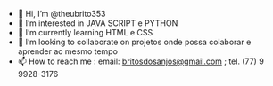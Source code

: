 - 👋 Hi, I’m @theubrito353
- 👀 I’m interested in  JAVA SCRIPT e  PYTHON
- 🌱 I’m currently learning  HTML e CSS
- 💞️ I’m looking to collaborate on  projetos onde possa colaborar e aprender ao mesmo tempo
- 📫 How to reach me : email: britosdosanjos@gmail.com ; tel. (77) 9 9928-3176

<!---
theubrito353/theubrito353 is a ✨ special ✨ repository because its `README.md` (this file) appears on your GitHub profile.
You can click the Preview link to take a look at your changes.
--->

